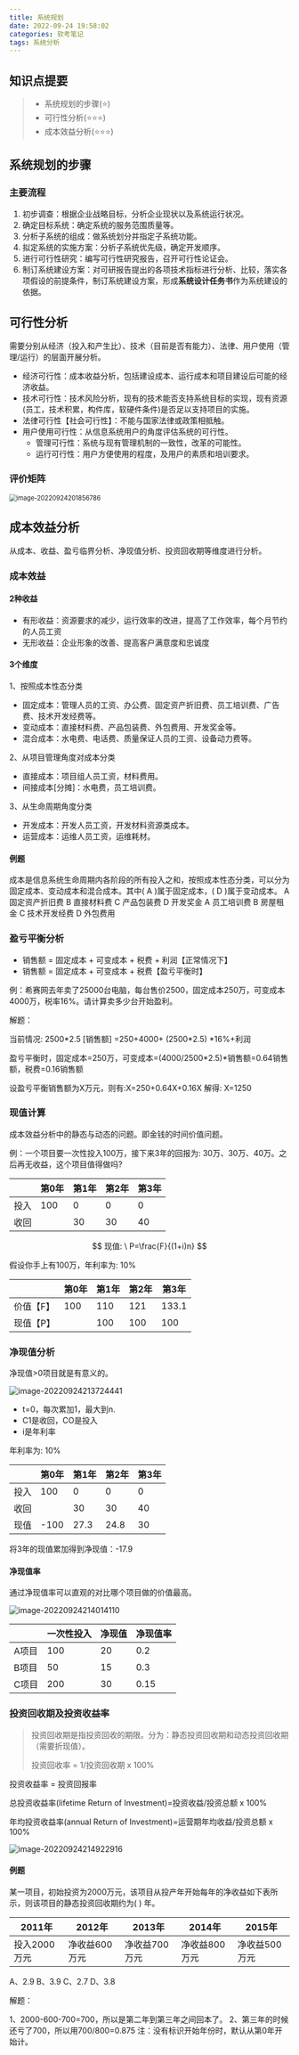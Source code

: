 ```yaml
---
title: 系统规划
date: 2022-09-24 19:58:02
categories: 软考笔记
tags: 系统分析
---
```


## 知识点提要
> - 系统规划的步骤(⭐)
> - 可行性分析(⭐⭐⭐)
> - 成本效益分析(⭐⭐⭐)

## 系统规划的步骤

### 主要流程

1. 初步调查：根据企业战略目标，分析企业现状以及系统运行状况。
2. 确定目标系统：确定系统的服务范围质量等。
3. 分析子系统的组成：做系统划分并指定子系统功能。
4. 拟定系统的实施方案：分析子系统优先级，确定开发顺序。
5. 进行可行性研究：编写可行性研究报告，召开可行性论证会。
6. 制订系统建设方案：对可研报告提出的各项技术指标进行分析、比较，落实各项假设的前提条件，制订系统建设方案，形成**系统设计任务书**作为系统建设的依据。

## 可行性分析

需要分别从经济（投入和产生比）、技术（目前是否有能力）、法律、用户使用（管理/运行）的层面开展分析。

- 经济可行性：成本收益分析，包括建设成本、运行成本和项目建设后可能的经济收益。
- 技术可行性：技术风险分析，现有的技术能否支持系统目标的实现，现有资源(员工，技术积累，构件库，软硬件条件)是否足以支持项目的实施。
- 法律可行性【社会可行性】：不能与国家法律或政策相抵触。
- 用户使用可行性：从信息系统用户的角度评估系统的可行性。
  - 管理可行性：系统与现有管理机制的一致性，改革的可能性。
  - 运行可行性：用户方便使用的程度，及用户的素质和培训要求。

### 评价矩阵

<img src="D:\WritingBoor\Blogs\GithexoBolgs\source\_posts\2022\05\10-系统规划.assets\image-20220924201856786.png" alt="image-20220924201856786" style="zoom:80%;" />

## 成本效益分析

从成本、收益、盈亏临界分析、净现值分析、投资回收期等维度进行分析。

### 成本效益

#### 2种收益

- 有形收益：资源要求的减少，运行效率的改进，提高了工作效率，每个月节约的人员工资
- 无形收益：企业形象的改善、提高客户满意度和忠诚度

#### 3个维度

1、按照成本性态分类

- 固定成本：管理人员的工资、办公费、固定资产折旧费、员工培训费、广告费、技术开发经费等。
- 变动成本：直接材料费、产品包装费、外包费用、开发奖金等。
- 混合成本：水电费、电话费、质量保证人员的工资、设备动力费等。

2、从项目管理角度对成本分类

- 直接成本：项目组人员工资，材料费用。
- 间接成本[分摊]：水电费，员工培训费。

3、从生命周期角度分类

- 开发成本：开发人员工资，开发材料资源类成本。
- 运营成本：运维人员工资，运维耗材。

#### 例题

成本是信息系统生命周期内各阶段的所有投入之和，按照成本性态分类，可以分为固定成本、变动成本和混合成本。其中( A )属于固定成本，( D )属于变动成本。
A 固定资产折旧费	B 直接材料费	C 产品包装费	D 开发奖金
A 员工培训费	B 房屋租金	C 技术开发经费	D 外包费用

### 盈亏平衡分析

- 销售额 = 固定成本 + 可变成本 + 税费 + 利润【正常情况下】
- 销售额 = 固定成本 + 可变成本 + 税费【盈亏平衡时】

例：希赛网去年卖了25000台电脑，每台售价2500，固定成本250万，可变成本4000万，税率16%。请计算卖多少台开始盈利。

解题：

当前情况: 2500\*2.5 [销售额] =250+4000+ (2500\*2.5) \*16%+利润

盈亏平衡时，固定成本=250万，可变成本=(4000/2500\*2.5)\*销售额=0.64销售额，税费=0.16销售额

设盈亏平衡销售额为X万元，则有:X=250+0.64X+0.16X	解得: X=1250

### 现值计算

成本效益分析中的静态与动态的问题。即金钱的时间价值问题。

例：一个项目要一次性投入100万，接下来3年的回报为: 30万、30万、40万。之后再无收益，这个项目值得做吗?

|      | 第0年 | 第1年 | 第2年 | 第3年 |
| ---- | ----- | ----- | ----- | ----- |
| 投入 | 100   | 0     | 0     | 0     |
| 收回 |       | 30    | 30    | 40    |

$$
现值: \ P=\frac{F}{(1+i)n}
$$

假设你手上有100万，年利率为: 10%

|           | 第0年 | 第1年 | 第2年 | 第3年 |
| --------- | ----- | ----- | ----- | ----- |
| 价值【F】 | 100   | 110   | 121   | 133.1 |
| 现值【P】 |       | 100   | 100   | 100   |

### 净现值分析

净现值>0项目就是有意义的。

![image-20220924213724441](https://geforce-tang.oss-cn-shanghai.aliyuncs.com/imgs/image-20220924213724441.png)

- t=0，每次累加1，最大到n.
- C1是收回，CO是投入
- i是年利率

年利率为: 10%

|      | 第0年 | 第1年 | 第2年 | 第3年 |
| ---- | ----- | ----- | ----- | ----- |
| 投入 | 100   | 0     | 0     | 0     |
| 收回 |       | 30    | 30    | 40    |
| 现值 | -100  | 27.3  | 24.8  | 30    |

将3年的现值累加得到净现值：-17.9

#### 净现值率

通过净现值率可以直观的对比哪个项目做的价值最高。

![image-20220924214014110](https://geforce-tang.oss-cn-shanghai.aliyuncs.com/imgs/image-20220924214014110.png)

|       | 一次性投入 | 净现值 | 净现值率 |
| ----- | ---------- | ------ | -------- |
| A项目 | 100        | 20     | 0.2      |
| B项目 | 50         | 15     | 0.3      |
| C项目 | 200        | 30     | 0.15     |

### 投资回收期及投资收益率

> 投资回收期是指投资回收的期限。分为：静态投资回收期和动态投资回收期（需要折现值）。
>
> 投资回收率 = 1/投资回收期 x 100%

投资收益率 = 投资回报率

总投资收益率(lifetime Return of Investment)=投资收益/投资总额 x 100%

年均投资收益率(annual Return of Investment)=运营期年均收益/投资总额 x 100%

![image-20220924214922916](https://geforce-tang.oss-cn-shanghai.aliyuncs.com/imgs/image-20220924214922916.png)

#### 例题

某一项目，初始投资为2000万元，该项目从投产年开始每年的净收益如下表所示，则该项目的静态投资回收期约为(  ) 年。

| 2011年       | 2012年        | 2013年        | 2014年        | 2015年        |
| ------------ | ------------- | ------------- | ------------- | ------------- |
| 投入2000万元 | 净收益600万元 | 净收益700万元 | 净收益800万元 | 净收益500万元 |

A、2.9	B、3.9	C、2.7	D、3.8

解题：

1、2000-600-700=700，所以是第二年到第三年之间回本了。
2、第三年的时候还亏了700，所以用700/800=0.875
注：没有标识开始年份时，默认从第0年开始计。
